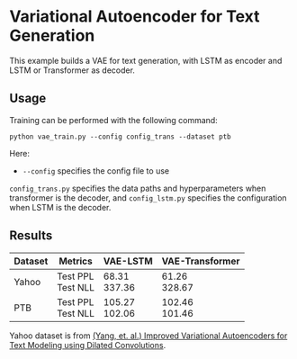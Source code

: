 # Variational Autoencoder for Text Generation

This example builds a VAE for text generation, with LSTM as encoder and LSTM or Transformer as decoder.



## Usage

Training can be performed with the following command:

```shell
python vae_train.py --config config_trans --dataset ptb
```

Here:

* `--config` specifies the config file to use

`config_trans.py` specifies the data paths and hyperparameters when transformer is the decoder, and `config_lstm.py` specifies the configuration when LSTM is the decoder.

## Results

|Dataset    |Metrics   | VAE-LSTM |VAE-Transformer |
|---------------|-------------|----------------|------------------------|
|Yahoo | Test PPL<br>Test NLL | 68.31<br>337.36 |61.26<br>328.67|
|PTB | Test PPL<br>Test NLL | 105.27<br>102.06 | 102.46<br>101.46 |

Yahoo dataset is from [(Yang, et. al.) Improved Variational Autoencoders for Text Modeling using Dilated Convolutions](https://arxiv.org/abs/1702.08139).